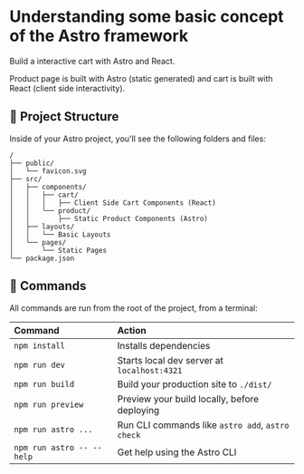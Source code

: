 # Understanding some basic concept of the Astro framework

Build a interactive cart with Astro and React.

Product page is built with Astro (static generated) and cart is built with React (client side interactivity).

## 🚀 Project Structure

Inside of your Astro project, you'll see the following folders and files:

```text
/
├── public/
│   └── favicon.svg
├── src/
│   ├── components/
│   │   ├── cart/
│   │   │   ├── Client Side Cart Components (React)
│   │   └── product/
│   │       ├── Static Product Components (Astro)
│   ├── layouts/
│   │   └── Basic Layouts
│   └── pages/
│       └── Static Pages
└── package.json
```

## 🧞 Commands

All commands are run from the root of the project, from a terminal:

| Command                   | Action                                           |
| :------------------------ | :----------------------------------------------- |
| `npm install`             | Installs dependencies                            |
| `npm run dev`             | Starts local dev server at `localhost:4321`      |
| `npm run build`           | Build your production site to `./dist/`          |
| `npm run preview`         | Preview your build locally, before deploying     |
| `npm run astro ...`       | Run CLI commands like `astro add`, `astro check` |
| `npm run astro -- --help` | Get help using the Astro CLI                     |

